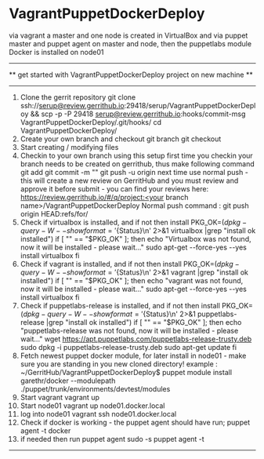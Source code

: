 # VagrantPuppetDockerDeploy
via vagrant a master and one node is created in VirtualBox and via puppet master and puppet agent on master and node, then the puppetlabs module Docker is installed on node01

***********************************************************************
** get started with VagrantPuppetDockerDeploy project on new machine **
***********************************************************************
1. Clone the gerrit repository
git clone ssh://serup@review.gerrithub.io:29418/serup/VagrantPuppetDockerDeploy && scp -p -P 29418 serup@review.gerrithub.io:hooks/commit-msg VagrantPuppetDockerDeploy/.git/hooks/
cd VagrantPuppetDockerDeploy/
2. Create your own branch and checkout
git branch <your branch name>
git checkout <your branch name>
3. Start creating / modifying files
4. Checkin to your own branch using this setup
 first time you checkin your branch needs to be created on gerrithub, thus make following command
   git add <your files..>
   git commit -m "<your checkin info>"
   git push -u origin <your branch name>
 next time use normal push - this will create a new review on GerritHub and you must review and approve it before submit - you can find your reviews here: https://review.gerrithub.io/#/q/project:<your branch name>/VagrantPuppetDockerDeploy
 Normal push command :
  git push origin HEAD:refs/for/<your branch name>
5. Check if virtualbox is installed, and if not then install
PKG_OK=$(dpkg-query -W --showformat='${Status}\n' 2>&1 virtualbox |grep "install ok installed")
if [ "" == "$PKG_OK" ]; then
  echo "Virtualbox was not found, now it will be installed - please wait..."
  sudo apt-get --force-yes --yes install virtualbox 
fi
6. Check if vagrant is installed, and if not then install
PKG_OK=$(dpkg-query -W --showformat='${Status}\n' 2>&1 vagrant |grep "install ok installed")
if [ "" == "$PKG_OK" ]; then
  echo "vagrant was not found, now it will be installed - please wait..."
  sudo apt-get --force-yes --yes install virtualbox 
fi
7. Check if puppetlabs-release is installed, and if not then install
PKG_OK=$(dpkg-query -W --showformat='${Status}\n' 2>&1 puppetlabs-release |grep "install ok installed")
if [ "" == "$PKG_OK" ]; then
  echo "puppetlabs-release was not found, now it will be installed - please wait..."
  wget https://apt.puppetlabs.com/puppetlabs-release-trusty.deb
  sudo dpkg -i puppetlabs-release-trusty.deb
  sudo apt-get update 
fi
8. Fetch newest puppet docker module, for later install in node01 - make sure you are standing in you new cloned directory! example :  ~/GerritHub/VagrantPuppetDockerDeploy$
puppet module install garethr/docker --modulepath ./puppet/trunk/environments/devtest/modules
9. Start vagrant
vagrant up
10. Start node01
vagrant up node01.docker.local
11. log into node01
vagrant ssh node01.docker.local
12. Check if docker is working - the puppet agent should have run; puppet agent -t
docker
13. if needed then run puppet agent
sudo -s
puppet agent -t
 
*****************************
